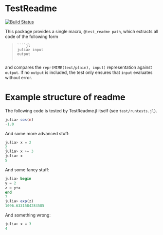 # TestReadme

[![Build Status](https://github.com/thchr/TestReadme.jl/actions/workflows/CI.yml/badge.svg?branch=main)](https://github.com/thchr/TestReadme.jl/actions/workflows/CI.yml?query=branch%3Amain)

This package provides a single macro, `@test_readme path`, which extracts all code of the following form
> ```
> ````jl
> julia> input
> output
> ````
> ```
and compares the `repr(MIME(text/plain), input)` representation against `output`. If no `output` is included, the test only ensures that `input` evaluates without error.

# Example structure of readme 

The following code is tested by TestReadme.jl itself (see `test/runtests.jl`).

```jl
julia> cos(π)
-1.0
```

And some more advanced stuff:
```jl
julia> x = 2
2
julia> x += 3
julia> x
5
```

And some fancy stuff:
```jl
julia> begin
y = 2
z = y+x
end
7
julia> exp(z)
1096.6331584284585
```

And something wrong:
```jl
julia> x = 3
4
```